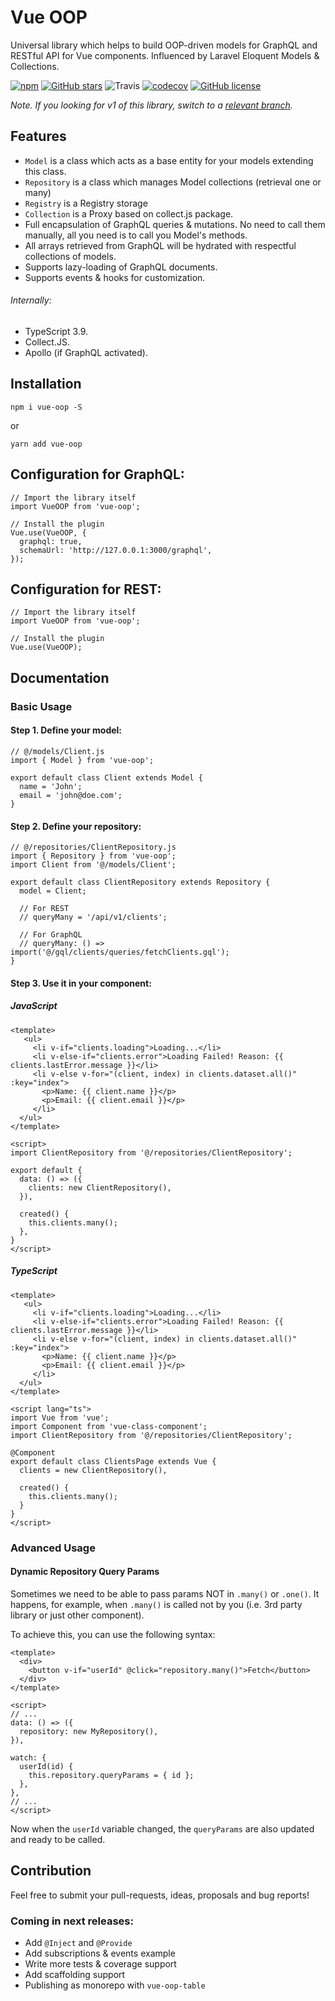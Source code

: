 # Vue OOP

Universal library which helps to build OOP-driven models for GraphQL and RESTful API for Vue components.
Influenced by Laravel Eloquent Models & Collections.

[![npm](https://img.shields.io/npm/v/vue-oop.svg)](https://www.npmjs.com/package/vue-oop) [![GitHub stars](https://img.shields.io/github/stars/matrunchyk/vue-oop.svg)](https://github.com/matrunchyk/vue-oop/stargazers)
![Travis](https://api.travis-ci.org/matrunchyk/vue-oop.svg?branch=master) [![codecov](https://codecov.io/gh/matrunchyk/vue-oop/branch/master/graph/badge.svg)](https://codecov.io/gh/matrunchyk/vue-oop) [![GitHub license](https://img.shields.io/github/license/matrunchyk/vue-oop.svg)](https://github.com/matrunchyk/vue-oop/blob/master/LICENSE) 

_Note. If you looking for v1 of this library, switch to a [relevant branch](https://github.com/digitalideastudio/vue-graphql-models/tree/v1)._ 


## Features

* `Model` is a class which acts as a base entity for your models extending this class.
* `Repository` is a class which manages Model collections (retrieval one or many)
* `Registry` is a Registry storage
* `Collection` is a Proxy based on collect.js package.
* Full encapsulation of GraphQL queries & mutations. No need to call them manually, all you need is to call you Model's methods.
* All arrays retrieved from GraphQL will be hydrated with respectful collections of models.
* Supports lazy-loading of GraphQL documents.
* Supports events & hooks for customization.

###### Internally:  
* TypeScript 3.9.
* Collect.JS.
* Apollo (if GraphQL activated).

## Installation

`npm i vue-oop -S`

or

`yarn add vue-oop`

## Configuration for GraphQL:

```
// Import the library itself
import VueOOP from 'vue-oop';

// Install the plugin
Vue.use(VueOOP, {
  graphql: true,
  schemaUrl: 'http://127.0.0.1:3000/graphql',
});
```

## Configuration for REST:

```
// Import the library itself
import VueOOP from 'vue-oop';

// Install the plugin
Vue.use(VueOOP);
```

## Documentation

### Basic Usage
#### Step 1. Define your model:

```
// @/models/Client.js
import { Model } from 'vue-oop';

export default class Client extends Model {
  name = 'John';
  email = 'john@doe.com';
}
```

#### Step 2. Define your repository:
```
// @/repositories/ClientRepository.js
import { Repository } from 'vue-oop';
import Client from '@/models/Client';

export default class ClientRepository extends Repository {
  model = Client;
  
  // For REST
  // queryMany = '/api/v1/clients';

  // For GraphQL
  // queryMany: () => import('@/gql/clients/queries/fetchClients.gql');
}
```

#### Step 3. Use it in your component:

##### JavaScript
```
<template>
   <ul>
     <li v-if="clients.loading">Loading...</li>
     <li v-else-if="clients.error">Loading Failed! Reason: {{ clients.lastError.message }}</li>
     <li v-else v-for="(client, index) in clients.dataset.all()" :key="index">
       <p>Name: {{ client.name }}</p>
       <p>Email: {{ client.email }}</p>
     </li>
  </ul>
</template>

<script>
import ClientRepository from '@/repositories/ClientRepository';

export default {
  data: () => ({
    clients: new ClientRepository(),
  }),

  created() {
    this.clients.many();
  },
}
</script>
```

##### TypeScript
```
<template>
   <ul>
     <li v-if="clients.loading">Loading...</li>
     <li v-else-if="clients.error">Loading Failed! Reason: {{ clients.lastError.message }}</li>
     <li v-else v-for="(client, index) in clients.dataset.all()" :key="index">
       <p>Name: {{ client.name }}</p>
       <p>Email: {{ client.email }}</p>
     </li>
  </ul>
</template>

<script lang="ts">
import Vue from 'vue';
import Component from 'vue-class-component';
import ClientRepository from '@/repositories/ClientRepository';

@Component
export default class ClientsPage extends Vue {
  clients = new ClientRepository(),

  created() {
    this.clients.many();
  }
}
</script>
```

### Advanced Usage

#### Dynamic Repository Query Params

Sometimes we need to be able to pass params NOT in `.many()` or `.one()`. It happens, for example, when `.many()` is called not by you (i.e. 3rd party library or just other component).

To achieve this, you can use the following syntax:

```
<template>
  <div>
    <button v-if="userId" @click="repository.many()">Fetch</button>
  </div>
</template>

<script>
// ...
data: () => ({
  repository: new MyRepository(),
}),

watch: {
  userId(id) {
    this.repository.queryParams = { id };
  },
},
// ...
</script>
```

Now when the `userId` variable changed, the `queryParams` are also updated and ready to be called.


## Contribution

Feel free to submit your pull-requests, ideas, proposals and bug reports!
 
### Coming in next releases:
- Add `@Inject` and `@Provide`
- Add subscriptions & events example
- Write more tests & coverage support
- Add scaffolding support
- Publishing as monorepo with `vue-oop-table`
